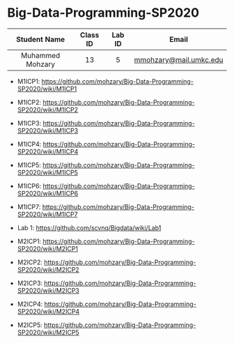 # Big-Data-Programming-SP2020

| Student Name | Class ID | Lab ID | Email |
| :------: | :------: | :------: | :------: |
| Muhammed Mohzary | 13 |  5 | mmohzary@mail.umkc.edu |




- M1ICP1: https://github.com/mohzary/Big-Data-Programming-SP2020/wiki/M1ICP1

- M1ICP2: https://github.com/mohzary/Big-Data-Programming-SP2020/wiki/M1ICP2

- M1ICP3: https://github.com/mohzary/Big-Data-Programming-SP2020/wiki/M1ICP3

- M1ICP4: https://github.com/mohzary/Big-Data-Programming-SP2020/wiki/M1ICP4

- M1ICP5: https://github.com/mohzary/Big-Data-Programming-SP2020/wiki/M1ICP5

- M1ICP6: https://github.com/mohzary/Big-Data-Programming-SP2020/wiki/M1ICP6

- M1ICP7: https://github.com/mohzary/Big-Data-Programming-SP2020/wiki/M1ICP7

- Lab 1: https://github.com/scvnq/Bigdata/wiki/Lab1

- M2ICP1: https://github.com/mohzary/Big-Data-Programming-SP2020/wiki/M2ICP1

- M2ICP2: https://github.com/mohzary/Big-Data-Programming-SP2020/wiki/M2ICP2

- M2ICP3: https://github.com/mohzary/Big-Data-Programming-SP2020/wiki/M2ICP3

- M2ICP4: https://github.com/mohzary/Big-Data-Programming-SP2020/wiki/M2ICP4

- M2ICP5: https://github.com/mohzary/Big-Data-Programming-SP2020/wiki/M2ICP5
